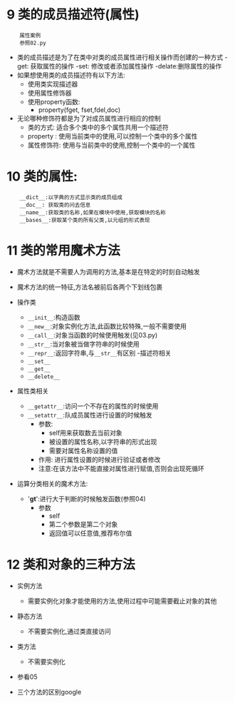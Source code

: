 # 9 类的成员描述符(属性)

        属性案例
        参照02.py
- 类的成员描述是为了在类中对类的成员属性进行相关操作而创建的一种方式
    -get: 获取属性的操作
    -set: 修改或者添加属性操作
    -delate:删除属性的操作
- 如果想使用类的成员描述符有以下方法:
    - 使用类实现描述器
    - 使用属性修饰器
    - 使用property函数:
        - property(fget, fset,fdel,doc)
- 无论哪种修饰符都是为了对成员属性进行相应的控制
    - 类的方式: 适合多个类中的多个属性共用一个描述符
    - property : 使用当前类中的使用,可以控制一个类中的多个属性
    - 属性修饰符: 使用与当前类中的使用,控制一个类中的一个属性

# 10 类的属性:

        
        __dict__:以字典的方式显示类的成员组成
        __doc__: 获取类的问去信息
        __name__:获取类的名称,如果在模块中使用,获取模块的名称
        __bases__:获取某个类的所有父类,以元组的形式表现
        

# 11 类的常用魔术方法
- 魔术方法就是不需要人为调用的方法,基本是在特定的时刻自动触发
- 魔术方法的统一特征,方法名被前后各两个下划线包裹
- 操作类
    - `__init__`:构造函数
    - `__new__`:对象实例化方法,此函数比较特殊,一般不需要使用
    - `__call__`:对象当函数的时候使用触发(见03.py)
    - `__str__`:当对象被当做字符串的时候使用
    - `__repr__`:返回字符串,与`__str__`有区别
-描述符相关
    - `__set__`
    - `__get__`
    - `__delete__`
- 属性类相关
    - `__getattr__`:访问一个不存在的属性的时候使用
    - `__setattr__`:队成员属性进行设置的时候触发
        - 参数:
            - self用来获取数去当前对象
            - 被设置的属性名称,以字符串的形式出现
            - 需要对属性名称设置的值
        - 作用: 进行属性设置的时候进行验证或者修改
        - 注意:在该方法中不能直接对属性进行赋值,否则会出现死循环

- 运算分类相关的魔术方法:
    - '__gt__':进行大于判断的时候触发函数(参照04)
        - 参数
            - self
            - 第二个参数是第二个对象
            - 返回值可以任意值,推荐布尔值
            
            
# 12 类和对象的三种方法

- 实例方法
    - 需要实例化对象才能使用的方法,使用过程中可能需要截止对象的其他

- 静态方法  
    - 不需要实例化,通过类直接访问

- 类方法
    - 不需要实例化
- 参看05
- 三个方法的区别google

